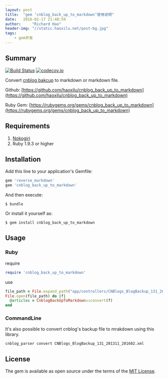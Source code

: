 ```yaml
---
layout: post
title:  "gem ‘cnblog_back_up_to_markdown’使用说明"
date:   2016-02-17 21:48:59
author:     "Richard Hao"
header-img: "//static.haoxilu.net/post-bg.jpg"
tags:
    - gem开发
---
```

## Summary
[![Build Status](https://travis-ci.org/haoxilu/cnblog_back_up_to_markdown.svg?branch=master)](https://travis-ci.org/haoxilu/cnblog_back_up_to_markdown)
[![codecov.io](https://codecov.io/github/haoxilu/cnblog_back_up_to_markdown/coverage.svg?branch=master)](https://codecov.io/github/haoxilu/cnblog_back_up_to_markdown?branch=master)

Convert [cnblog bakcup](http://i.cnblogs.com/BlogBackup.aspx) to markdown or markdown file.

Github: [https://github.com/haoxilu/cnblog_back_up_to_markdown](https://github.com/haoxilu/cnblog_back_up_to_markdown)

Ruby Gem: [https://rubygems.org/gems/cnblog_back_up_to_markdown](https://rubygems.org/gems/cnblog_back_up_to_markdown)
## Requirements
1. [Nokogiri](http://nokogiri.org/)
2. Ruby 1.9.3 or higher

## Installation

Add this line to your application's Gemfile:

```ruby
gem 'reverse_markdown'
gem 'cnblog_back_up_to_markdown'
```

And then execute:

    $ bundle

Or install it yourself as:

    $ gem install cnblog_back_up_to_markdown

## Usage

### Ruby

require

```ruby
require 'cnblog_back_up_to_markdown'
```

use

```ruby
file_path = File.expand_path("app/controllers/CNBlogs_BlogBackup_131_201311_201602.xml")
File.open(file_path) do |f|
  @articles = CnblogBackUpToMarkdown::convert(f)
end
```

### CommandLine
It's also possible to convert cnblog's backup file to mrakdown using this library.

	cnblog_parser convert CNBlogs_BlogBackup_131_201311_201602.xml


## License

The gem is available as open source under the terms of the [MIT License](http://opensource.org/licenses/MIT).

